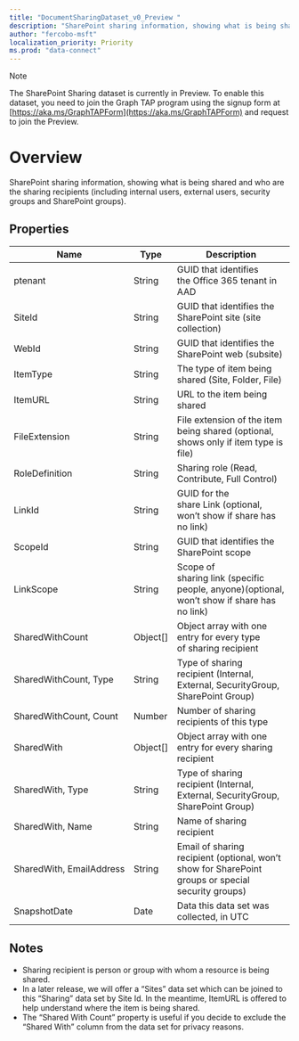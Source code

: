 ```yaml
---
title: "DocumentSharingDataset_v0_Preview "
description: "SharePoint sharing information, showing what is being shared and who are the sharing recipients (including internal users, external users, security groups and SharePoint groups)."
author: "fercobo-msft"
localization_priority: Priority
ms.prod: "data-connect"
---
```


> [!NOTE]
> The SharePoint Sharing dataset is currently in Preview. To enable this dataset, you need to join the Graph TAP program using the signup form at [https://aka.ms/GraphTAPForm](https://aka.ms/GraphTAPForm) and request to join the Preview.

# Overview

SharePoint sharing information, showing what is being shared and who are the sharing recipients (including internal users, external users, security groups and SharePoint groups).

## Properties

| Name | Type | Description |
|--|--|--|
| ptenant | String | GUID that identifies the Office 365 tenant in AAD |
| SiteId | String | GUID that identifies the SharePoint site (site collection) |
| WebId | String | GUID that identifies the SharePoint web (subsite) |
| ItemType | String | The type of item being shared (Site, Folder, File) |
| ItemURL | String | URL to the item being shared |
| FileExtension | String | File extension of the item being shared (optional, shows only if item type is file) |
| RoleDefinition | String | Sharing role (Read, Contribute, Full Control) |
| LinkId | String | GUID for the share Link (optional, won’t show if share has no link) |
| ScopeId | String | GUID that identifies the SharePoint scope |
| LinkScope | String | Scope of sharing link (specific people, anyone)(optional, won’t show if share has no link) |
| SharedWithCount | Object\[\] | Object array with one entry for every type of sharing recipient |
| SharedWithCount, Type | String | Type of sharing recipient (Internal, External, SecurityGroup, SharePoint Group) |
| SharedWithCount, Count | Number | Number of sharing recipients of this type |
| SharedWith | Object\[\] | Object array with one entry for every sharing recipient |
| SharedWith, Type | String | Type of sharing recipient (Internal, External, SecurityGroup, SharePoint Group) |
| SharedWith, Name | String | Name of sharing recipient |
| SharedWith, EmailAddress | String | Email of sharing recipient (optional, won’t show for SharePoint groups or special security groups) |
| SnapshotDate | Date | Data this data set was collected, in UTC |

## Notes

- Sharing recipient is person or group with whom a resource is being shared.
- In a later release, we will offer a “Sites” data set which can be joined to this “Sharing” data set by Site Id. In the meantime, ItemURL is offered to help understand where the item is being shared.  
- The “Shared With Count” property is useful if you decide to exclude the “Shared With” column from the data set for privacy reasons.
